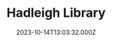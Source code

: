 ---
date: 2023-10-14T13:03:32.000Z
title: Hadleigh Library
latitude: 52.04247690042454
longitude: 0.9546660522905999
category: checkin
---